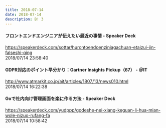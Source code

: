 ```yaml
---
title: 2018-07-14
date: 2018-07-14
description: B! 3
---
```


#### フロントエンドエンジニアが伝えたい最近の事情 - Speaker Deck
https://speakerdeck.com/sottar/hurontoendoenziniagachuan-etaizui-jin-falseshi-qing<br>
2018/07/14 23:58:40<br>


####  GDPR対応のポイント早分かり：Gartner Insights Pickup（67） - ＠IT
http://www.atmarkit.co.jp/ait/articles/1807/13/news010.html<br>
2018/07/14 16:22:38<br>


#### Goで社内向け管理画面を楽に作る方法 - Speaker Deck
https://speakerdeck.com/yudppp/godeshe-nei-xiang-keguan-li-hua-mian-wole-nizuo-rufang-fa<br>
2018/07/14 10:58:42<br>


